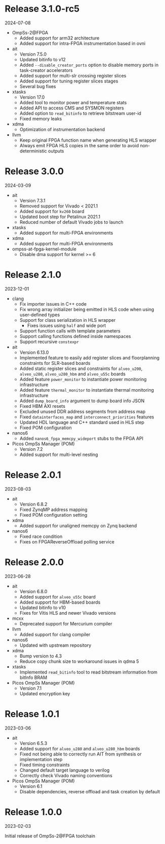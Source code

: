 # Release 3.1.0-rc5

2024-07-08

* OmpSs-2@FPGA
  * Added support for arm32 architecture
  * Added support for intra-FPGA instrumentation based in ovni
* ait
  * Version 7.5.0
  * Updated bitinfo to v12
  * Added `--disable_creator_ports` option to disable memory ports in task-creator accelerators
  * Added support for multi-slr crossing register slices
  * Added support for tuning register slices stages
  * Several bug fixes
* xtasks
  * Version 17.0
  * Added tool to monitor power and temperature stats
  * Added API to access CMS and SYSMON registers
  * Added option to `read_bitinfo` to retrieve bitstream user-id
  * Fixed memory leaks
* xdma
  * Optimization of instrumentation backend
* llvm
  * Keep original FPGA function name when generating HLS wrapper
  * Always emit FPGA HLS copies in the same order to avoid non-deterministic outputs

# Release 3.0.0

2024-03-09

* ait
  * Version 7.3.1
  * Removed support for Vivado < 2021.1
  * Added support for `kv260` board
  * Updated boot step for Petalinux 2021.1
  * Reduced number of default Vivado jobs to launch
* xtasks
  * Added support for multi-FPGA environments
* xdma
  * Added support for multi-FPGA environments
* ompss-at-fpga-kernel-module
  * Disable dma support for kernel >= 6

# Release 2.1.0

2023-12-01

* clang
  * Fix importer issues in C++ code
  * Fix wrong array initializer being emitted in HLS code when using user-defined types
  * Support for class serialization in HLS wrapper
    * Fixes issues using `half` and wide port
  * Support function calls with template parameters
  * Support calling functions defined inside namespaces
  * Support recursive `constexpr`
* ait
  * Version 6.13.0
  * Implemented feature to easily add register slices and floorplanning constraints for SLR-based boards
  * Added static register slices and constraints for `alveo_u200`, `alveo_u280`, `alveo_u280_hbm` and `alveo_u55c` boards
  * Added feature `power_monitor` to instantiate power monitoring infrastructure
  * Added feature `thermal_monitor` to instantiate thermal monitoring infrastructure
  * Added `dump_board_info` argument  to dump board info JSON
  * Fixed HBM AXI resets
  * Excluded unused DDR address segments from address map
  * Fixed `datainterfaces_map` and `interconnect_priorities` features
  * Updated HDL language and C++ standard used in HLS step
  * Fixed POM configuration
* nanos6
  * Added `nanos6_fpga_memcpy_wideport` stubs to the FPGA API
* Picos OmpSs Manager (POM)
  * Version 7.2
  * Added support for multi-level nesting

# Release 2.0.1
2023-08-03

* ait
  * Version 6.8.2
  * Fixed ZynqMP address mapping
  * Fixed POM configuration setting
* xdma
  * Added support for unaligned memcpy on Zynq backend
* nanos6
  * Fixed race condition
  * Fixes on FPGAReverseOffload polling service

# Release 2.0.0
2023-06-28

* ait
  * Version 6.8.0
  * Added support for `alveo_u55c` board
  * Added support for HBM-based boards
  * Updated bitinfo to v10
  * Fixes for Vitis HLS and newer Vivado versions
* mcxx
  * Deprecated support for Mercurium compiler
* llvm
  * Added support for clang compiler
* nanos6
  * Updated with upstream repository
* xdma
  * Bump version to 4.3
  * Reduce copy chunk size to workaround issues in qdma 5
* xtasks
  * Implemented `read_bitinfo` tool to read bitstream information from bitInfo BRAM
* Picos OmpSs Manager (POM)
  * Version 7.1
  * Updated encryption key

# Release 1.0.1
2023-03-06

* ait
  * Version 6.5.3
  * Added support for `alveo_u280` and `alveo_u280_hbm` boards
  * Fixed not being able to correctly run AIT from synthesis or implementation step
  * Fixed timing constraints
  * Changed default target language to verilog
  * Correctly check Vivado naming conventions
* Picos OmpSs Manager (POM)
  * Version 6.1
  * Disable dependencies, reverse offload and task creation by default


# Release 1.0.0
2023-02-03

Initial release of OmpSs-2@FPGA toolchain
